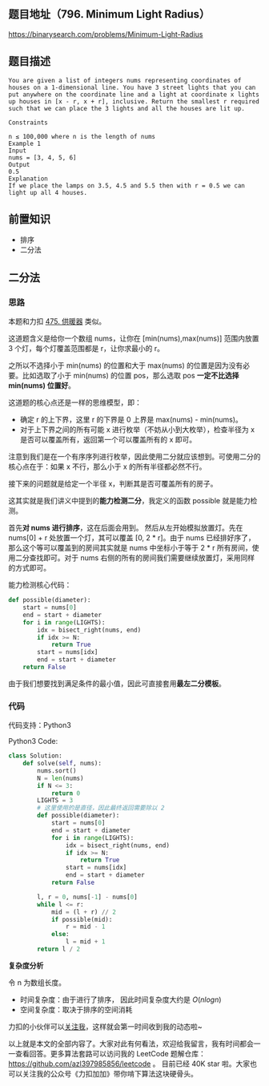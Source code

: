 ## 题目地址（796. Minimum Light Radius）

https://binarysearch.com/problems/Minimum-Light-Radius

## 题目描述

```
You are given a list of integers nums representing coordinates of houses on a 1-dimensional line. You have 3 street lights that you can put anywhere on the coordinate line and a light at coordinate x lights up houses in [x - r, x + r], inclusive. Return the smallest r required such that we can place the 3 lights and all the houses are lit up.

Constraints

n ≤ 100,000 where n is the length of nums
Example 1
Input
nums = [3, 4, 5, 6]
Output
0.5
Explanation
If we place the lamps on 3.5, 4.5 and 5.5 then with r = 0.5 we can light up all 4 houses.
```

## 前置知识

- 排序
- 二分法

## 二分法

### 思路

本题和力扣 [475. 供暖器](https://leetcode-cn.com/problems/heaters/) 类似。

这道题含义是给你一个数组 nums，让你在 [min(nums),max(nums)] 范围内放置 3 个灯，每个灯覆盖范围都是 r，让你求最小的 r。

之所以不选择小于 min(nums) 的位置和大于 max(nums) 的位置是因为没有必要。比如选取了小于 min(nums) 的位置 pos，那么选取 pos **一定不比选择 min(nums) 位置好**。

这道题的核心点还是一样的思维模型，即：

- 确定 r 的上下界，这里 r 的下界是 0 上界是 max(nums) - min(nums)。
- 对于上下界之间的所有可能 x 进行枚举（不妨从小到大枚举），检查半径为 x 是否可以覆盖所有，返回第一个可以覆盖所有的 x 即可。

注意到我们是在一个有序序列进行枚举，因此使用二分就应该想到。可使用二分的核心点在于：如果 x 不行，那么小于 x 的所有半径都必然不行。

接下来的问题就是给定一个半径 x，判断其是否可覆盖所有的房子。

这其实就是我们讲义中提到的**能力检测二分**，我定义的函数 possible 就是能力检测。

首先**对 nums 进行排序**，这在后面会用到。 然后从左开始模拟放置灯。先在 nums[0] + r 处放置一个灯，其可以覆盖 [0, 2 * r]。由于 nums 已经排好序了，那么这个等可以覆盖到的房间其实就是 nums 中坐标小于等于 2 \* r 所有房间，使用二分查找即可。对于 nums 右侧的所有的房间我们需要继续放置灯，采用同样的方式即可。

能力检测核心代码：

```py
def possible(diameter):
    start = nums[0]
    end = start + diameter
    for i in range(LIGHTS):
        idx = bisect_right(nums, end)
        if idx >= N:
            return True
        start = nums[idx]
        end = start + diameter
    return False
```

由于我们想要找到满足条件的最小值，因此可直接套用**最左二分模板**。

### 代码

代码支持：Python3

Python3 Code:

```py
class Solution:
    def solve(self, nums):
        nums.sort()
        N = len(nums)
        if N <= 3:
            return 0
        LIGHTS = 3
        # 这里使用的是直径，因此最终返回需要除以 2
        def possible(diameter):
            start = nums[0]
            end = start + diameter
            for i in range(LIGHTS):
                idx = bisect_right(nums, end)
                if idx >= N:
                    return True
                start = nums[idx]
                end = start + diameter
            return False

        l, r = 0, nums[-1] - nums[0]
        while l <= r:
            mid = (l + r) // 2
            if possible(mid):
                r = mid - 1
            else:
                l = mid + 1
        return l / 2
```

**复杂度分析**

令 n 为数组长度。

- 时间复杂度：由于进行了排序， 因此时间复杂度大约是 $O(nlogn)$
- 空间复杂度：取决于排序的空间消耗

力扣的小伙伴可以[关注我](https://leetcode-cn.com/u/fe-lucifer/)，这样就会第一时间收到我的动态啦~

以上就是本文的全部内容了。大家对此有何看法，欢迎给我留言，我有时间都会一一查看回答。更多算法套路可以访问我的 LeetCode 题解仓库：https://github.com/azl397985856/leetcode 。 目前已经 40K star 啦。大家也可以关注我的公众号《力扣加加》带你啃下算法这块硬骨头。
